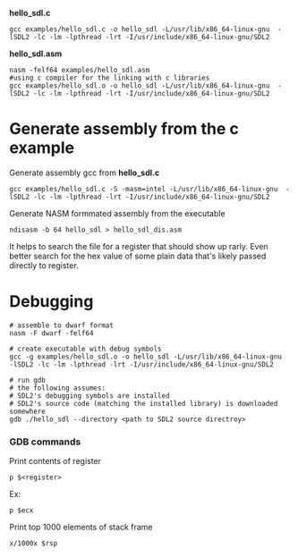 **hello_sdl.c**
```
gcc examples/hello_sdl.c -o hello_sdl -L/usr/lib/x86_64-linux-gnu  -lSDL2 -lc -lm -lpthread -lrt -I/usr/include/x86_64-linux-gnu/SDL2
```

**hello_sdl.asm**
```
nasm -felf64 examples/hello_sdl.asm
#using c compiler for the linking with c libraries
gcc examples/hello_sdl.o -o hello_sdl -L/usr/lib/x86_64-linux-gnu  -lSDL2 -lc -lm -lpthread -lrt -I/usr/include/x86_64-linux-gnu/SDL2
```

# Generate assembly from the c example

Generate assembly gcc from **hello_sdl.c**
```
gcc examples/hello_sdl.c -S -masm=intel -L/usr/lib/x86_64-linux-gnu  -lSDL2 -lc -lm -lpthread -lrt -I/usr/include/x86_64-linux-gnu/SDL2
```

Generate NASM formmated assembly from the executable
```
ndisasm -b 64 hello_sdl > hello_sdl_dis.asm
```
It helps to search the file for a register that should show up rarly. Even better search for the hex value of some plain data that's likely passed directly to register.

# Debugging
```
# assemble to dwarf format
nasm -F dwarf -felf64

# create executable with debug symbols
gcc -g examples/hello_sdl.o -o hello_sdl -L/usr/lib/x86_64-linux-gnu  -lSDL2 -lc -lm -lpthread -lrt -I/usr/include/x86_64-linux-gnu/SDL2

# run gdb 
# the following assumes:
# SDL2's debugging symbols are installed
# SDL2's source code (matching the installed library) is downloaded somewhere
gdb ./hello_sdl --directory <path to SDL2 source directroy>
```
### GDB commands
Print contents of register
```
p $<register>
```
Ex:
```
p $ecx
```
Print top 1000 elements of stack frame
```
x/1000x $rsp
```